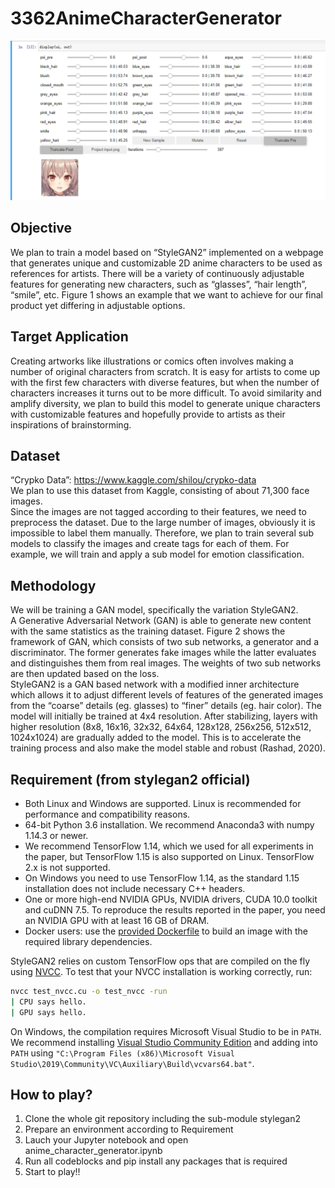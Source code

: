 # 3362AnimeCharacterGenerator

![Preview](https://github.com/y1huac00/3362AnimeCharacterGenerator/blob/main/image.png)

## Objective
We plan to train a model based on “StyleGAN2” implemented on a webpage that generates unique and customizable 2D anime characters to be used as references for artists. There will be a variety of continuously adjustable features for generating new characters, such as “glasses”, “hair length”, “smile”, etc. Figure 1 shows an example that we want to achieve for our final product yet differing in adjustable options.

## Target Application
Creating artworks like illustrations or comics often involves making a number of original characters from scratch. It is easy for artists to come up with the first few characters with diverse features, but when the number of characters increases it turns out to be more difficult. To avoid similarity and amplify diversity, we plan to build this model to generate unique characters with customizable features and hopefully provide to artists as their inspirations of brainstorming.

## Dataset
“Crypko Data”: https://www.kaggle.com/shilou/crypko-data  
We plan to use this dataset from Kaggle, consisting of about 71,300 face images.   
Since the images are not tagged according to their features, we need to preprocess the dataset. Due to the large number of images, obviously it is impossible to label them manually. Therefore, we plan to train several sub models to classify the images and create tags for each of them. For example, we will train and apply a sub model for emotion classification.

## Methodology
We will be training a GAN model, specifically the variation StyleGAN2.  
A Generative Adversarial Network (GAN) is able to generate new content with the same statistics as the training dataset. Figure 2 shows the framework of GAN, which consists of two sub networks, a generator and a discriminator. The former generates fake images while the latter evaluates and distinguishes them from real images. The weights of two sub networks are then updated based on the loss.  
StyleGAN2 is a GAN based network with a modified inner architecture which allows it to adjust different levels of features of the generated images from the “coarse” details (eg. glasses) to “finer” details (eg. hair color). The model will initially be trained at 4x4 resolution. After stabilizing, layers with higher resolution (8x8, 16x16, 32x32, 64x64, 128x128, 256x256, 512x512, 1024x1024) are gradually added to the model. This is to accelerate the training process and also make the model stable and robust (Rashad, 2020).

## Requirement (from stylegan2 official)
* Both Linux and Windows are supported. Linux is recommended for performance and compatibility reasons.
* 64-bit Python 3.6 installation. We recommend Anaconda3 with numpy 1.14.3 or newer.
* We recommend TensorFlow 1.14, which we used for all experiments in the paper, but TensorFlow 1.15 is also supported on Linux. TensorFlow 2.x is not supported.
* On Windows you need to use TensorFlow 1.14, as the standard 1.15 installation does not include necessary C++ headers.
* One or more high-end NVIDIA GPUs, NVIDIA drivers, CUDA 10.0 toolkit and cuDNN 7.5. To reproduce the results reported in the paper, you need an NVIDIA GPU with at least 16 GB of DRAM.
* Docker users: use the [provided Dockerfile](./Dockerfile) to build an image with the required library dependencies.

StyleGAN2 relies on custom TensorFlow ops that are compiled on the fly using [NVCC](https://docs.nvidia.com/cuda/cuda-compiler-driver-nvcc/index.html). To test that your NVCC installation is working correctly, run:

```.bash
nvcc test_nvcc.cu -o test_nvcc -run
| CPU says hello.
| GPU says hello.
```

On Windows, the compilation requires Microsoft Visual Studio to be in `PATH`. We recommend installing [Visual Studio Community Edition](https://visualstudio.microsoft.com/vs/) and adding into `PATH` using `"C:\Program Files (x86)\Microsoft Visual Studio\2019\Community\VC\Auxiliary\Build\vcvars64.bat"`.


## How to play?
1. Clone the whole git repository including the sub-module stylegan2
2. Prepare an environment according to Requirement
3. Lauch your Jupyter notebook and open anime_character_generator.ipynb
4. Run all codeblocks and pip install any packages that is required
5. Start to play!!
